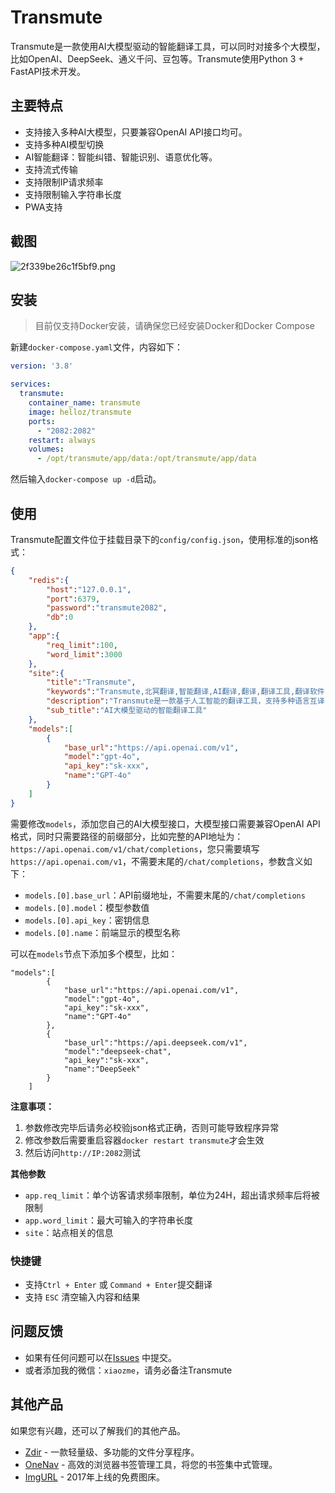 # Transmute

Transmute是一款使用AI大模型驱动的智能翻译工具，可以同时对接多个大模型，比如OpenAI、DeepSeek、通义千问、豆包等。Transmute使用Python 3 + FastAPI技术开发。

## 主要特点

* 支持接入多种AI大模型，只要兼容OpenAI API接口均可。
* 支持多种AI模型切换
* AI智能翻译：智能纠错、智能识别、语意优化等。
* 支持流式传输
* 支持限制IP请求频率
* 支持限制输入字符串长度
* PWA支持

## 截图

![2f339be26c1f5bf9.png](https://img.rss.ink/imgs/2025/03/17/2f339be26c1f5bf9.png)

## 安装

> 目前仅支持Docker安装，请确保您已经安装Docker和Docker Compose

新建`docker-compose.yaml`文件，内容如下：

```yaml
version: '3.8'

services:
  transmute:
    container_name: transmute
    image: helloz/transmute
    ports:
      - "2082:2082"
    restart: always
    volumes:
      - /opt/transmute/app/data:/opt/transmute/app/data
```

然后输入`docker-compose up -d`启动。

## 使用

Transmute配置文件位于挂载目录下的`config/config.json`，使用标准的json格式：

```json
{
    "redis":{
        "host":"127.0.0.1",
        "port":6379,
        "password":"transmute2082",
        "db":0
    },
    "app":{
        "req_limit":100,
        "word_limit":3000
    },
    "site":{
        "title":"Transmute",
        "keywords":"Transmute,北冥翻译,智能翻译,AI翻译,翻译,翻译工具,翻译软件,翻译器,翻译网站",
        "description":"Transmute是一款基于人工智能的翻译工具，支持多种语言互译，提供多种翻译模型。",
        "sub_title":"AI大模型驱动的智能翻译工具"
    },
    "models":[
        {
            "base_url":"https://api.openai.com/v1",
            "model":"gpt-4o",
            "api_key":"sk-xxx",
            "name":"GPT-4o"
        }
    ]
}
```

需要修改`models`，添加您自己的AI大模型接口，大模型接口需要兼容OpenAI API格式，同时只需要路径的前缀部分，比如完整的API地址为：`https://api.openai.com/v1/chat/completions`，您只需要填写`https://api.openai.com/v1`，不需要末尾的`/chat/completions`，参数含义如下：

* `models.[0].base_url`：API前缀地址，不需要末尾的`/chat/completions`
* `models.[0].model`：模型参数值
* `models.[0].api_key`：密钥信息
* `models.[0].name`：前端显示的模型名称

可以在`models`节点下添加多个模型，比如：

```
"models":[
        {
            "base_url":"https://api.openai.com/v1",
            "model":"gpt-4o",
            "api_key":"sk-xxx",
            "name":"GPT-4o"
        },
        {
            "base_url":"https://api.deepseek.com/v1",
            "model":"deepseek-chat",
            "api_key":"sk-xxx",
            "name":"DeepSeek"
        }
    ]
```

**注意事项：**

1. 参数修改完毕后请务必校验json格式正确，否则可能导致程序异常
2. 修改参数后需要重启容器`docker restart transmute`才会生效
3. 然后访问`http://IP:2082`测试

**其他参数**

* `app.req_limit`：单个访客请求频率限制，单位为24H，超出请求频率后将被限制
* `app.word_limit`：最大可输入的字符串长度
* `site`：站点相关的信息

### 快捷键

* 支持`Ctrl + Enter` 或 `Command + Enter`提交翻译
* 支持 `ESC` 清空输入内容和结果

## 问题反馈

* 如果有任何问题可以在[Issues](https://github.com/helloxz/transmute/issues) 中提交。
* 或者添加我的微信：`xiaozme`，请务必备注Transmute

## 其他产品

如果您有兴趣，还可以了解我们的其他产品。

* [Zdir](https://www.zdir.pro/zh/) - 一款轻量级、多功能的文件分享程序。
* [OneNav](https://www.onenav.top/) - 高效的浏览器书签管理工具，将您的书签集中式管理。
* [ImgURL](https://www.imgurl.org/) - 2017年上线的免费图床。